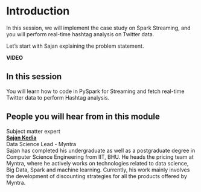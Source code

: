 # Introduction

In this session, we will implement the case study on Spark Streaming, and you will perform real-time hashtag analysis on Twitter data.

Let’s start with Sajan explaining the problem statement.

**VIDEO**

## In this session

You will learn how to code in PySpark for Streaming and fetch real-time Twitter data to perform Hashtag analysis.

## People you will hear from in this module

Subject matter expert  
**[Sajan Kedia](https://in.linkedin.com/in/sajan-kedia-b06a6821)**  
Data Science Lead - Myntra  
Sajan has completed his undergraduate as well as a postgraduate degree in Computer Science Engineering from IIT, BHU. He heads the pricing team at Myntra, where he actively works on technologies related to data science, Big Data, Spark and machine learning. Currently, his work mainly involves the development of discounting strategies for all the products offered by Myntra.
